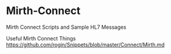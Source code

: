 # Mirth-Connect
Mirth Connect Scripts and Sample HL7 Messages


Useful Mirth Connect Things
https://github.com/rogin/Snippets/blob/master/Connect/Mirth.md
